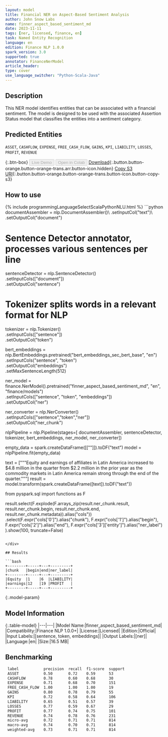 ```yaml
---
layout: model
title: Financial NER on Aspect-Based Sentiment Analysis
author: John Snow Labs
name: finner_aspect_based_sentiment_md
date: 2023-11-11
tags: [ner, licensed, finance, en]
task: Named Entity Recognition
language: en
edition: Finance NLP 1.0.0
spark_version: 3.0
supported: true
annotator: FinanceNerModel
article_header:
type: cover
use_language_switcher: "Python-Scala-Java"
---
```


## Description

This NER model identifies entities that can be associated with a financial sentiment. The model is designed to be used with the associated Assertion Status model that classifies the entities into a sentiment category.

## Predicted Entities

`ASSET`, `CASHFLOW`, `EXPENSE`, `FREE_CASH_FLOW`, `GAINS`, `KPI`, `LIABILITY`, `LOSSES`, `PROFIT`, `REVENUE`

{:.btn-box}
<button class="button button-orange" disabled>Live Demo</button>
<button class="button button-orange" disabled>Open in Colab</button>
[Download](https://s3.amazonaws.com/auxdata.johnsnowlabs.com/finance/models/finner_aspect_based_sentiment_md_en_1.0.0_3.0_1699704469251.zip){:.button.button-orange.button-orange-trans.arr.button-icon.hidden}
[Copy S3 URI](s3://auxdata.johnsnowlabs.com/finance/models/finner_aspect_based_sentiment_md_en_1.0.0_3.0_1699704469251.zip){:.button.button-orange.button-orange-trans.button-icon.button-copy-s3}

## How to use



<div class="tabs-box" markdown="1">
{% include programmingLanguageSelectScalaPythonNLU.html %}
```python
documentAssembler = nlp.DocumentAssembler()\
    .setInputCol("text")\
    .setOutputCol("document")

# Sentence Detector annotator, processes various sentences per line
sentenceDetector = nlp.SentenceDetector()\
    .setInputCols(["document"])\
    .setOutputCol("sentence")

# Tokenizer splits words in a relevant format for NLP
tokenizer = nlp.Tokenizer()\
    .setInputCols(["sentence"])\
    .setOutputCol("token")

bert_embeddings = nlp.BertEmbeddings.pretrained("bert_embeddings_sec_bert_base", "en")\
    .setInputCols("sentence", "token")\
    .setOutputCol("embeddings")\
    .setMaxSentenceLength(512)


ner_model = finance.NerModel().pretrained("finner_aspect_based_sentiment_md", "en", "finance/models")\
    .setInputCols(["sentence", "token", "embeddings"])\
    .setOutputCol("ner")

ner_converter = nlp.NerConverter()\
    .setInputCols(["sentence","token","ner"])\
    .setOutputCol("ner_chunk")

nlpPipeline = nlp.Pipeline(stages=[
        documentAssembler,
        sentenceDetector,
        tokenizer,
        bert_embeddings,
        ner_model,
        ner_converter])

empty_data = spark.createDataFrame([[""]]).toDF("text")
model = nlpPipeline.fit(empty_data)

text = ["""Equity and earnings of affiliates in Latin America increased to $4.8 million in the quarter from $2.2 million in the prior year as the commodity markets in Latin America remain strong through the end of the quarter."""]
result = model.transform(spark.createDataFrame([text]).toDF("text"))

from pyspark.sql import functions as F

result.select(F.explode(F.arrays_zip(result.ner_chunk.result, result.ner_chunk.begin, result.ner_chunk.end, result.ner_chunk.metadata)).alias("cols")) \
               .select(F.expr("cols['0']").alias("chunk"),
                       F.expr("cols['1']").alias("begin"),
                       F.expr("cols['2']").alias("end"),
                       F.expr("cols['3']['entity']").alias("ner_label")
                       ).show(100, truncate=False)
```

</div>

## Results

```bash
+--------+-----+---+---------+
|chunk   |begin|end|ner_label|
+--------+-----+---+---------+
|Equity  |1    |6  |LIABILITY|
|earnings|12   |19 |PROFIT   |
+--------+-----+---+---------+
```

{:.model-param}
## Model Information

{:.table-model}
|---|---|
|Model Name:|finner_aspect_based_sentiment_md|
|Compatibility:|Finance NLP 1.0.0+|
|License:|Licensed|
|Edition:|Official|
|Input Labels:|[sentence, token, embeddings]|
|Output Labels:|[ner]|
|Language:|en|
|Size:|16.5 MB|

## Benchmarking

```bash
 label           precision  recall  f1-score  support 
 ASSET           0.50       0.72    0.59      53      
 CASHFLOW        0.78       0.60    0.68      30      
 EXPENSE         0.71       0.68    0.70      151     
 FREE_CASH_FLOW  1.00       1.00    1.00      19      
 GAINS           0.80       0.78    0.79      55      
 KPI             0.72       0.58    0.64      106     
 LIABILITY       0.65       0.51    0.57      39      
 LOSSES          0.77       0.59    0.67      29      
 PROFIT          0.77       0.74    0.75      101     
 REVENUE         0.74       0.78    0.76      231     
 micro-avg       0.72       0.71    0.71      814     
 macro-avg       0.74       0.70    0.71      814     
 weighted-avg    0.73       0.71    0.71      814  
```
